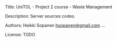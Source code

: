 Title: 
	UniTOL - Project 2 course - Waste Management

Description: 
	Server sources codes.

Authors:
	Heikki Sopanen <hsopanen@gmail.com>
	...

License:
	TODO
